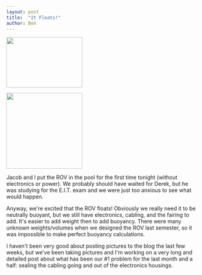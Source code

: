```yaml
---
layout: post
title:  "It Floats!"
author: Ben
---
```


<p><span class="inline left"><img src="http://www.seahornet.org/files/images/it_floats.img_assist_custom.jpg" alt="" title=""  class="image img_assist_custom" width="200" height="133" /></span></p>
<p><span class="inline right"><img src="http://www.seahornet.org/files/images/thumbs_up.img_assist_custom.jpg" alt="" title=""  class="image img_assist_custom" width="200" height="200" /></span></p>
<p>Jacob and I put the ROV in the pool for the first time tonight (without electronics or power).  We probably should have waited for Derek, but he was studying for the E.I.T. exam and we were just too anxious to see what would happen. </p>
<p>Anyway, we're excited that the ROV floats!  Obviously we really need it to be neutrally buoyant, but we still have electronics, cabling, and the fairing to add.  It's easier to add weight then to add buoyancy. There were many unknown weights/volumes when we designed the ROV last semester, so it was impossible to make perfect buoyancy calculations.</p>
<p>I haven't been very good about posting pictures to the blog the last few weeks, but we've been taking pictures and I'm working on a very long and detailed post about what has been our #1 problem for the last month and a half: sealing the cabling going and out of the electronics housings. </p> 
